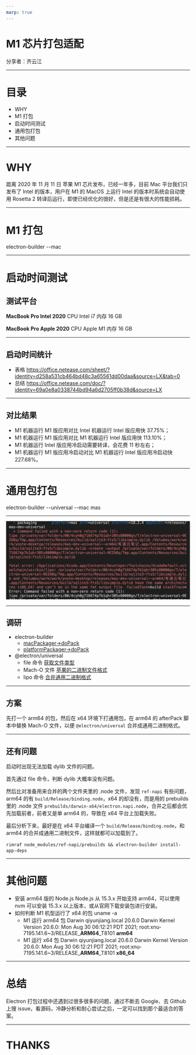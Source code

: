 ```yaml
---
marp: true
---
```


# M1 芯片打包适配

分享者：齐云江

---

# 目录

- WHY
- M1 打包
- 启动时间测试
- 通用包打包
- 其他问题

---

# WHY

距离 2020 年 11 月 11 日 苹果 M1 芯片发布，已经一年多，目前 Mac 平台我们只发布了 Intel 的版本，用户在 M1 的 MacOS 上运行 Intel 的版本时系统会自动使用 Rosetta 2 转译后运行，即使已经优化的很好，但是还是有很大的性能损耗。

---

# M1 打包

electron-builder --mac

---

# 启动时间测试

## 测试平台

**MacBook Pro Intel 2020**
CPU Intel i7
内存 16 GB

**MacBook Pro Apple 2020**
CPU Apple M1
内存 16 GB

---

## 启动时间统计

- 表格
  https://office.netease.com/sheet/?identity=d258a531cb464bd48c3a65561dd00daa&source=LX&tab=0
- 总结
  https://office.netease.com/doc/?identity=69a0e8a0338744bd94a6d2705ff0b38d&source=LX

---

## 对比结果

- M1 机器运行 M1 版应用对比 Intel 机器运行 Intel 版应用快 37.75%；
- M1 机器运行 M1 版应用对比 M1 机器运行 Intel 版应用快 113.10%；
- M1 机器运行 Intel 版应用冷启动需要转译，会花费 11 秒左右；
- M1 机器运行 M1 版应用冷启动对比 M1 机器运行 Intel 版应用冷启动快 227.68%。

---

# 通用包打包

electron-builder --universal --mac mas

---

![](./error.png)

---

## 调研

- electron-builder
  - [macPackager->doPack](https://github.com/electron-userland/electron-builder/blob/master/packages/app-builder-lib/src/macPackager.ts#L106)
  - [platformPackager->doPack](https://github.com/electron-userland/electron-builder/blob/master/packages/app-builder-lib/src/platformPackager.ts#L307)
- @electron/universal
  - file 命令 [获取文件类型](https://github.com/electron/universal/blob/master/src/file-utils.ts#L40)
  - Mach-O 文件 [苹果的二进制文件格式](https://geneblue.github.io/2021/01/04/osx/sec--MachO-file-format/)
  - lipo 命令 [合并通用二进制格式](https://github.com/electron/universal/blob/master/src/index.ts#L163)

---

## 方案

先打一个 arm64 的包，然后在 x64 环境下打通用包，在 arm64 的 afterPack 脚本中替换 Mach-O 文件，以便 `@electron/universal` 合并成通用二进制格式。

---

## 还有问题

启动时出现无法加载 dylib 文件的问题。

首先通过 file 命令，判断 dylib 大概率没有问题。

然后比对准备用来合并的两个文件夹里的 .node 文件，发现 `ref-napi` 有些问题，arm64 的有 `build/Release/binding.node`，x64 的却没有，而是用的 prebuilds 里的 .node 文件 `prebuilds/darwin-x64/electron.napi.node`，合并之后都会优先加载前者，前者又是单 arm64 的，导致在 x64 平台上加载失败。

最后分析下来，最好是在 x64 平台编译一个 `build/Release/binding.node`，和 arm64 的合并成通用二进制文件，这样就都可以加载到了。

```
rimraf node_modules/ref-napi/prebuilds && electron-builder install-app-deps
```

---

# 其他问题

- 安装 arm64 版的 Node.js
  Node.js 从 15.3.x 开始支持 arm64，可以使用 nvm 可以安装 15.3.x 以上版本，或从官网下载安装包进行安装。
- 如何判断 M1 机型运行了 x64 的包
  uname -a
  - M1 运行 arm64 包
    Darwin qiyunjiang.local 20.6.0 Darwin Kernel Version 20.6.0: Mon Aug 30 06:12:21 PDT 2021; root:xnu-7195.141.6~3/RELEASE\_**ARM64**\_T8101 **arm64**
  - M1 运行 x64 包
    Darwin qiyunjiang.local 20.6.0 Darwin Kernel Version 20.6.0: Mon Aug 30 06:12:21 PDT 2021; root:xnu-7195.141.6~3/RELEASE\_**ARM64**\_T8101 **x86_64**

---

# 总结

Electron 打包过程中还遇到过很多很多的问题，通过不断去 Google、去 Github 上搜 issue，看源码，冷静分析和耐心尝试之后，一定可以找到那个最适合的答案。

---

# THANKS
